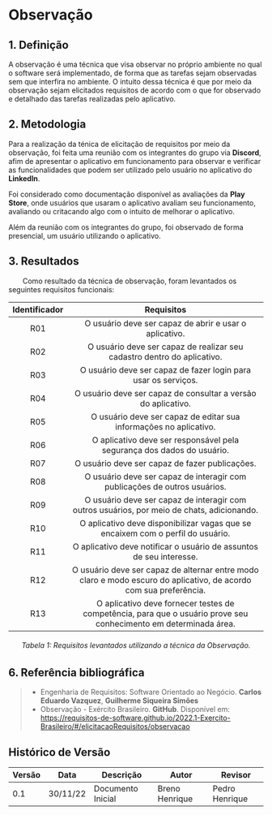 # Observação

## 1. Definição

A observação é uma técnica que visa observar no próprio ambiente no qual o software será implementado, de forma que as tarefas sejam observadas sem que interfira no ambiente. O intuito dessa técnica é que por meio da observação sejam elicitados requisitos de acordo com o que for observado e detalhado das tarefas realizadas pelo aplicativo.

## 2. Metodologia

Para a realização da ténica de elicitação de requisitos por meio da observação, foi feita uma reunião com os integrantes do grupo via **Discord**, afim de apresentar o aplicativo em funcionamento para observar e verificar as funcionalidades que podem ser utilizado pelo usuário no aplicativo do **LinkedIn**.

Foi considerado como documentação disponível as avaliações da **Play Store**, onde usuários que usaram o aplicativo avaliam seu funcionamento, avaliando ou critacando algo com o intuito de melhorar o aplicativo.

Além da reunião com os integrantes do grupo, foi observado de forma presencial, um usuário utilizando o aplicativo.


## 3. Resultados
&emsp;&emsp;Como resultado da técnica de observação, foram levantados os seguintes requisitos funcionais:

<center>

| Identificador | Requisitos                                       |
| :------: | :--------------------------------------------------: |
| R01    |  O usuário deve ser capaz de abrir e usar o aplicativo.  |
| R02    |  O usuário deve ser capaz de realizar seu cadastro dentro do aplicativo.  |
| R03    |  O usuário deve ser capaz de fazer login para usar os serviços.  |
| R04    |  O usuário deve ser capaz de consultar a versão do aplicativo. |
| R05    |  O usuário deve ser capaz de editar sua informações no aplicativo. |
| R06    |  O aplicativo deve ser responsável pela segurança dos dados do usuário.  |
| R07    |  O usuário deve ser capaz de fazer publicações.  |
| R08    |  O usuário deve ser capaz de interagir com publicações de outros usuários. |
| R09    |  O usuário deve ser capaz de interagir com outros usuários, por meio de chats, adicionando. |
| R10    |  O aplicativo deve disponibilizar vagas que se encaixem com o perfil do usuário. |
| R11    |  O aplicativo deve notificar o usuário de assuntos de seu interesse. |
| R12   |  O usuário deve ser capaz de alternar entre modo claro e modo escuro do aplicativo, de acordo com sua preferência. |
| R13   |  O aplicativo deve fornecer testes de competência, para que o usuário prove seu conhecimento em determinada área. |

</center>

<h6 align = "center"> Tabela 1: Requisitos levantados utilizando a técnica da Observação. </h6>



## 6. Referência bibliográfica

> - Engenharia de Requisitos: Software Orientado ao Negócio. **Carlos Eduardo Vazquez**, **Guilherme Siqueira Simões**
> - Observação - Exército Brasileiro. **GitHub**. Disponível em: https://requisitos-de-software.github.io/2022.1-Exercito-Brasileiro/#/elicitacaoRequisitos/observacao
 ## Histórico de Versão

| Versão | Data | Descrição | Autor | Revisor |
|--------|------|-------|-----------| ------- |
| 0.1 | 30/11/22 | Documento Inicial | Breno Henrique | Pedro Henrique |